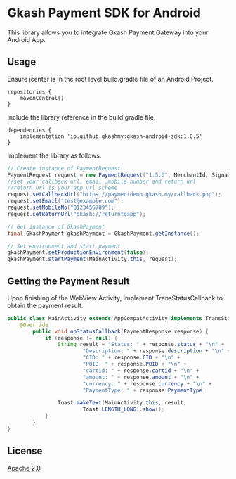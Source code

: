 # Gkash Payment SDK for Android

This library allows you to integrate Gkash Payment Gateway into your Android App.


## Usage

Ensure jcenter is in the root level build.gradle file of an Android Project.

```Gradle
repositories {
    mavenCentral()
}
```


Include the library reference in the build.gradle file.

```Gradle
dependencies {
    implementation 'io.github.gkashmy:gkash-android-sdk:1.0.5'
}
```


Implement the library as follows. 

```Java
// Create instance of PaymentRequest
PaymentRequest request = new PaymentRequest("1.5.0", MerchantId, SignatureKey, "MYR", amount, cartId, MainActivity.this);
//set your callback url, email ,mobile number and return url
//return url is your app url scheme
request.setCallbackUrl("https://paymentdemo.gkash.my/callback.php");
request.setEmail("test@example.com");
request.setMobileNo("0123456789");
request.setReturnUrl("gkash://returntoapp");

// Get instance of GkashPayment
final GkashPayment gkashPayment = GkashPayment.getInstance();

// Set environment and start payment
gkashPayment.setProductionEnvironment(false);
gkashPayment.startPayment(MainActivity.this, request);
```

## Getting the Payment Result

Upon finishing of the WebView Activity, implement TransStatusCallback to obtain the payment result.


```Java
public class MainActivity extends AppCompatActivity implements TransStatusCallback {
    @Override
        public void onStatusCallback(PaymentResponse response) {
            if (response != null) {
                String result = "Status: " + response.status + "\n" +
                        "Description: " + response.description + "\n" +
                        "CID: " + response.CID + "\n" +
                        "POID: " + response.POID + "\n" +
                        "cartid: " + response.cartid + "\n" +
                        "amount: " + response.amount + "\n" +
                        "currency: " + response.currency + "\n" +
                        "PaymentType: " + response.PaymentType;

                Toast.makeText(MainActivity.this, result,
                        Toast.LENGTH_LONG).show();
            }
        }
}
```

## License
[Apache 2.0](https://choosealicense.com/licenses/apache-2.0/)
